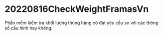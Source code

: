 # 20220816CheckWeightFramasVn
Phần mềm kiểm tra khối lượng thùng hàng có đạt yêu cầu so với các thông số cấu hình hay không.
